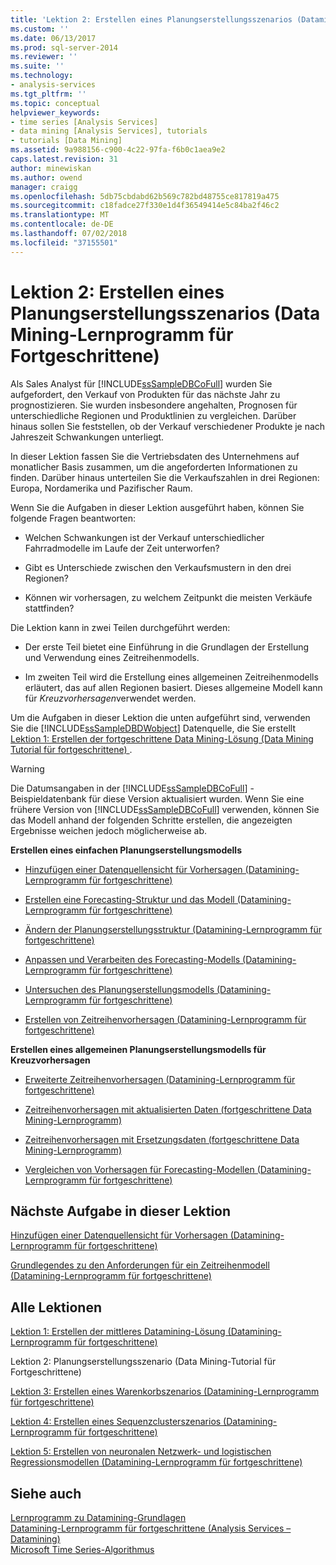 ```yaml
---
title: 'Lektion 2: Erstellen eines Planungserstellungsszenarios (Datamining-Lernprogramm für fortgeschrittene) | Microsoft-Dokumentation'
ms.custom: ''
ms.date: 06/13/2017
ms.prod: sql-server-2014
ms.reviewer: ''
ms.suite: ''
ms.technology:
- analysis-services
ms.tgt_pltfrm: ''
ms.topic: conceptual
helpviewer_keywords:
- time series [Analysis Services]
- data mining [Analysis Services], tutorials
- tutorials [Data Mining]
ms.assetid: 9a988156-c900-4c22-97fa-f6b0c1aea9e2
caps.latest.revision: 31
author: minewiskan
ms.author: owend
manager: craigg
ms.openlocfilehash: 5db75cbdabd62b569c782bd48755ce817819a475
ms.sourcegitcommit: c18fadce27f330e1d4f36549414e5c84ba2f46c2
ms.translationtype: MT
ms.contentlocale: de-DE
ms.lasthandoff: 07/02/2018
ms.locfileid: "37155501"
---
```

# <a name="lesson-2-building-a-forecasting-scenario-intermediate-data-mining-tutorial"></a>Lektion 2: Erstellen eines Planungserstellungsszenarios (Data Mining-Lernprogramm für Fortgeschrittene)
  Als Sales Analyst für [!INCLUDE[ssSampleDBCoFull](../includes/sssampledbcofull-md.md)] wurden Sie aufgefordert, den Verkauf von Produkten für das nächste Jahr zu prognostizieren. Sie wurden insbesondere angehalten, Prognosen für unterschiedliche Regionen und Produktlinien zu vergleichen. Darüber hinaus sollen Sie feststellen, ob der Verkauf verschiedener Produkte je nach Jahreszeit Schwankungen unterliegt.  
  
 In dieser Lektion fassen Sie die Vertriebsdaten des Unternehmens auf monatlicher Basis zusammen, um die angeforderten Informationen zu finden. Darüber hinaus unterteilen Sie die Verkaufszahlen in drei Regionen: Europa, Nordamerika und Pazifischer Raum.  
  
 Wenn Sie die Aufgaben in dieser Lektion ausgeführt haben, können Sie folgende Fragen beantworten:  
  
-   Welchen Schwankungen ist der Verkauf unterschiedlicher Fahrradmodelle im Laufe der Zeit unterworfen?  
  
-   Gibt es Unterschiede zwischen den Verkaufsmustern in den drei Regionen?  
  
-   Können wir vorhersagen, zu welchem Zeitpunkt die meisten Verkäufe stattfinden?  
  
 Die Lektion kann in zwei Teilen durchgeführt werden:  
  
-   Der erste Teil bietet eine Einführung in die Grundlagen der Erstellung und Verwendung eines Zeitreihenmodells.  
  
-   Im zweiten Teil wird die Erstellung eines allgemeinen Zeitreihenmodells erläutert, das auf allen Regionen basiert. Dieses allgemeine Modell kann für *Kreuzvorhersagen*verwendet werden.  
  
 Um die Aufgaben in dieser Lektion die unten aufgeführt sind, verwenden Sie die [!INCLUDE[ssSampleDBDWobject](../includes/sssampledbdwobject-md.md)] Datenquelle, die Sie erstellt [Lektion 1: Erstellen der fortgeschrittene Data Mining-Lösung &#40;Data Mining Tutorial für fortgeschrittene&#41; ](../../2014/tutorials/lesson-1-create-solution-intermediate-data-mining-tutorial.md).  
  
> [!WARNING]  
>  Die Datumsangaben in der [!INCLUDE[ssSampleDBCoFull](../includes/sssampledbcofull-md.md)] -Beispieldatenbank für diese Version aktualisiert wurden. Wenn Sie eine frühere Version von [!INCLUDE[ssSampleDBCoFull](../includes/sssampledbcofull-md.md)] verwenden, können Sie das Modell anhand der folgenden Schritte erstellen, die angezeigten Ergebnisse weichen jedoch möglicherweise ab.  
  
 **Erstellen eines einfachen Planungserstellungsmodells**  
  
-   [Hinzufügen einer Datenquellensicht für Vorhersagen &#40;Datamining-Lernprogramm für fortgeschrittene&#41;](../../2014/tutorials/adding-a-data-source-view-for-forecasting-intermediate-data-mining-tutorial.md)  
  
-   [Erstellen eine Forecasting-Struktur und das Modell &#40;Datamining-Lernprogramm für fortgeschrittene&#41;](../../2014/tutorials/creating-a-forecasting-structure-and-model-intermediate-data-mining-tutorial.md)  
  
-   [Ändern der Planungserstellungsstruktur &#40;Datamining-Lernprogramm für fortgeschrittene&#41;](../../2014/tutorials/modifying-the-forecasting-structure-intermediate-data-mining-tutorial.md)  
  
-   [Anpassen und Verarbeiten des Forecasting-Modells &#40;Datamining-Lernprogramm für fortgeschrittene&#41;](../../2014/tutorials/customize-process-forecasting-model-intermediate-data-mining-tutorial.md)  
  
-   [Untersuchen des Planungserstellungsmodells &#40;Datamining-Lernprogramm für fortgeschrittene&#41;](../../2014/tutorials/exploring-the-forecasting-model-intermediate-data-mining-tutorial.md)  
  
-   [Erstellen von Zeitreihenvorhersagen &#40;Datamining-Lernprogramm für fortgeschrittene&#41;](../../2014/tutorials/creating-time-series-predictions-intermediate-data-mining-tutorial.md)  
  
 **Erstellen eines allgemeinen Planungserstellungsmodells für Kreuzvorhersagen**  
  
-   [Erweiterte Zeitreihenvorhersagen &#40;Datamining-Lernprogramm für fortgeschrittene&#41;](../../2014/tutorials/advanced-time-series-predictions-intermediate-data-mining-tutorial.md)  
  
-   [Zeitreihenvorhersagen mit aktualisierten Daten &#40;fortgeschrittene Data Mining-Lernprogramm&#41;](../../2014/tutorials/time-series-predictions-using-updated-data-intermediate-data-mining-tutorial.md)  
  
-   [Zeitreihenvorhersagen mit Ersetzungsdaten &#40;fortgeschrittene Data Mining-Lernprogramm&#41;](../../2014/tutorials/time-series-predictions-replacement-data-intermediate-data-mining.md)  
  
-   [Vergleichen von Vorhersagen für Forecasting-Modellen &#40;Datamining-Lernprogramm für fortgeschrittene&#41;](../../2014/tutorials/comparing-predictions-for-forecasting-models-intermediate-data-mining-tutorial.md)  
  
## <a name="next-task-in-lesson"></a>Nächste Aufgabe in dieser Lektion  
 [Hinzufügen einer Datenquellensicht für Vorhersagen &#40;Datamining-Lernprogramm für fortgeschrittene&#41;](../../2014/tutorials/adding-a-data-source-view-for-forecasting-intermediate-data-mining-tutorial.md)  
  
 [Grundlegendes zu den Anforderungen für ein Zeitreihenmodell &#40;Datamining-Lernprogramm für fortgeschrittene&#41;](../../2014/tutorials/time-series-model-requirements-intermediate-data-mining-tutorial.md)  
  
## <a name="all-lessons"></a>Alle Lektionen  
 [Lektion 1: Erstellen der mittleres Datamining-Lösung &#40;Datamining-Lernprogramm für fortgeschrittene&#41;](../../2014/tutorials/lesson-1-create-solution-intermediate-data-mining-tutorial.md)  
  
 Lektion 2: Planungserstellungsszenario (Data Mining-Tutorial für Fortgeschrittene)  
  
 [Lektion 3: Erstellen eines Warenkorbszenarios &#40;Datamining-Lernprogramm für fortgeschrittene&#41;](../../2014/tutorials/lesson-3-building-a-market-basket-scenario-intermediate-data-mining-tutorial.md)  
  
 [Lektion 4: Erstellen eines Sequenzclusterszenarios &#40;Datamining-Lernprogramm für fortgeschrittene&#41;](../../2014/tutorials/lesson-4-build-sequence-clustering-scenario-intermediate-data-mining.md)  
  
 [Lektion 5: Erstellen von neuronalen Netzwerk- und logistischen Regressionsmodellen &#40;Datamining-Lernprogramm für fortgeschrittene&#41;](../../2014/tutorials/lesson-5-build-models-intermediate-data-mining-tutorial.md)  
  
## <a name="see-also"></a>Siehe auch  
 [Lernprogramm zu Datamining-Grundlagen](../../2014/tutorials/basic-data-mining-tutorial.md)   
 [Datamining-Lernprogramm für fortgeschrittene &#40;Analysis Services – Datamining&#41;](../../2014/tutorials/intermediate-data-mining-tutorial-analysis-services-data-mining.md)   
 [Microsoft Time Series-Algorithmus](../../2014/analysis-services/data-mining/microsoft-time-series-algorithm.md)  
  
  
